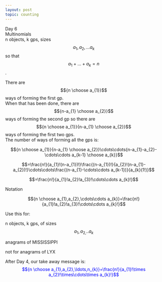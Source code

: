 ```yaml
---
layout: post
topic: counting
---
```

Day 6  
Multinomials  
n objects, k gps, sizes $$a_{1},a_{2},\ldots a_{k}$$ so that $$ a_{1}+\ldots+a_{k}=n$$.  
  
There are $${n \choose a_{1}}$$ ways of forming the first gp.  
When that has been done, there are $${n-a_{1} \choose a_{2}}$$ ways of forming the second gp so there are $${n \choose a_{1}}{n-a_{1} \choose a_{2}}$$ ways of forming the first two gps.  
The number of ways of forming all the gps is:    

$${n \choose a_{1}}{n-a_{1} \choose a_{2}}\cdots\cdots{n-a_{1}-a_{2}-\cdots\cdots a_{k-1} \choose a_{k}}$$

$$=\frac{n!}{a_{1}!(n-a_{1})!}\frac{(n-a_{1})!}{a_{2}!(n-a_{1}-a_{2})!}\cdots\cdots\frac{(n-a_{1}-\cdots\cdots a_{k-1})}{a_{k}(1!)}$$

$$=\frac{n!}{a_{1}!a_{2}!a_{3}!\cdots\cdots a_{k}!}$$

Notation

$${n \choose a_{1},a_{2},\cdots\cdots a_{k}}=\frac{n!}{a_{1}!a_{2}!a_{3}!\cdots\cdots a_{k}!}$$

Use this for:

n objects, k gps, of sizes $$a_{1},a_{2,}..a_{k}$$

anagrams of MISSISSIPPI  

not for anagrams of LYX  

After Day 4, our take away message is:  
<span style="color:blue">$${n \choose a_{1},a_{2},\ldots,n_{k}}=\frac{n!}{a_{1}!\times a_{2}!\times\cdots\times a_{k}!}$$</span>  
